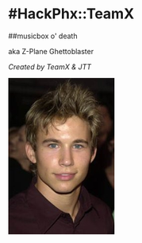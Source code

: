 #HackPhx::TeamX
===============

##musicbox o' death

aka Z-Plane Ghettoblaster

  
  
*Created by TeamX & JTT*

![THE MAN](https://github.com/hackphx-arduino/team10/blob/master/src/the_man.jpg)


